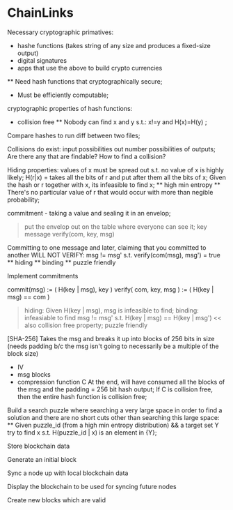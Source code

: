 # ChainLinks

Necessary cryptographic primatives:
- hashe functions (takes string of any size and produces a fixed-size output)
- digital signatures
- apps that use the above to build crypto currencies


** Need hash functions that cryptographically secure;
* Must be efficiently computable;


cryptographic properties of hash functions:
- collision free
** Nobody can find x and y s.t.: x!=y and H(x)=H(y) ;

Compare hashes to run diff between two files;

Collisions do exist: input possibilities out number possibilities of outputs;
Are there any that are findable?
How to find a collision?

Hiding properties:
values of x must be spread out s.t. no value of x is highly likely;
H(r|x) = takes all the bits of r and put after them all the bits of x;
Given the hash or r together with x, its infeasible to find x;
** high min entropy **
There's no particular value of r that would occur with more than negible probability;


commitment - taking a value and sealing it in an envelop;
> put the envelop out on the table where everyone can see it;
key
message
verify(com, key, msg)


Committing to one message and later, claiming that you committed to another WILL NOT VERIFY:
msg != msg' s.t. verify(com(msg), msg') = true
** hiding
** binding
** puzzle friendly

Implement commitments

commit(msg) := ( H(key | msg), key )
verify( com, key, msg ) := ( H(key | msg) == com )
> hiding: Given H(key | msg), msg is infeasible to find;
> binding: infeasiable to find msg != msg' s.t. H(key | msg) == H(key | msg') << also collision free property;
> puzzle friendly


[SHA-256]
Takes the msg and breaks it up into blocks of 256 bits in size
(needs padding b/c the msg isn't going to necessarily be a multiple of the block size)
- IV
- msg blocks
- compression function C
At the end, will have consumed all the blocks of the msg and the padding = 256 bit hash output;
If C is collision free, then the entire hash function is collision free;





Build a search puzzle where searching a very large space in order to find a solution
and there are no short cuts other than searching this large space:
** Given puzzle_id (from a high min entropy distribution) && a target set Y
try to find x s.t. H(puzzle_id | x) is an element in {Y};



Store blockchain data

Generate an initial block

Sync a node up with local blockchain data

Display the blockchain to be used for syncing future nodes

Create new blocks which are valid 

